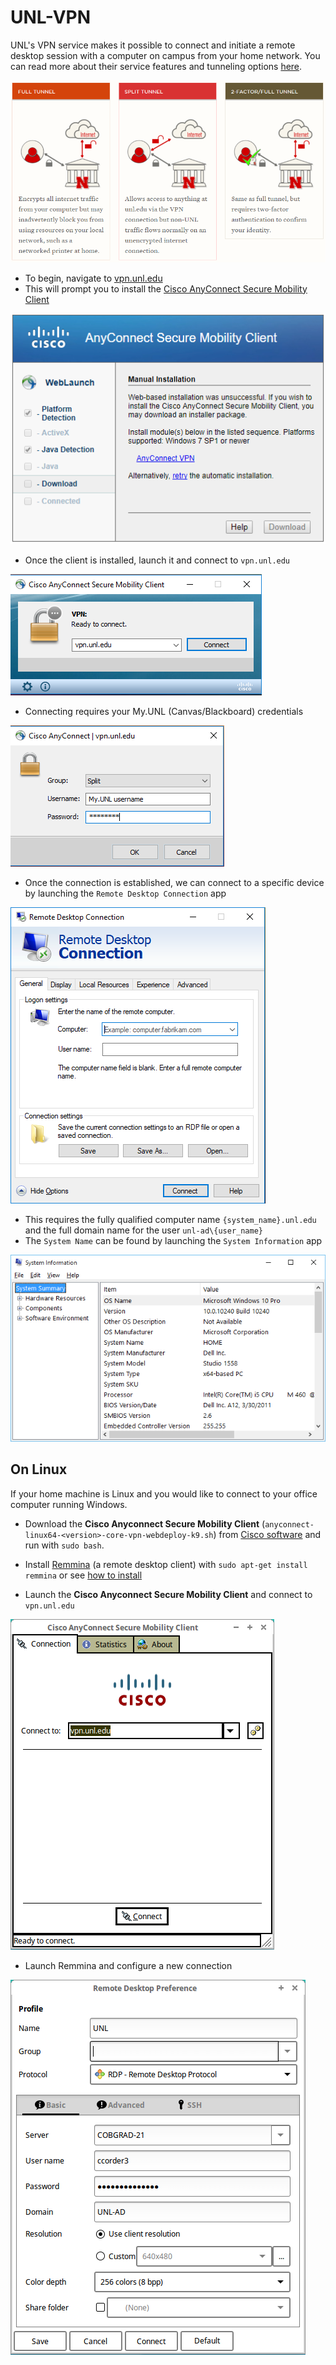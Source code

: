 # UNL-VPN

UNL's VPN service makes it possible to connect and initiate a remote desktop session with a computer on campus from your home network. You can read more about their service features and tunneling options [here](https://its.unl.edu/services/vpn).

![tunneling](https://github.com/Infinite-Actuary/UNL-VPN/blob/master/images/tunnel-options.PNG)

* To begin, navigate to [vpn.unl.edu](https://vpn.unl.edu/+CSCOE+/logon.html)
* This will prompt you to install the [Cisco AnyConnect Secure Mobility Client](https://www.cisco.com/c/en/us/products/security/anyconnect-secure-mobility-client/index.html)

![anyconnect](https://github.com/Infinite-Actuary/UNL-VPN/blob/master/images/anyconnect-web.PNG)

* Once the client is installed, launch it and connect to `vpn.unl.edu`

![anyconnect-launch](https://github.com/Infinite-Actuary/UNL-VPN/blob/master/images/anyconnect-launch.PNG)

* Connecting requires your My.UNL (Canvas/Blackboard) credentials

![anyconnect-login](https://github.com/Infinite-Actuary/UNL-VPN/blob/master/images/anyconnect-login.PNG)

* Once the connection is established, we can connect to a specific device by launching the `Remote Desktop Connection` app

![remote-desktop](https://github.com/Infinite-Actuary/UNL-VPN/blob/master/images/remote-desktop.PNG)

* This requires the fully qualified computer name `{system_name}.unl.edu` and the full domain name for the user `unl-ad\{user_name}`
* The `System Name` can be found by launching the `System Information` app

![system-info](https://github.com/Infinite-Actuary/UNL-VPN/blob/master/images/system-information.png)

## On Linux

If your home machine is Linux and you would like to connect to your office computer running Windows.

* Download the **Cisco Anyconnect Secure Mobility Client** (`anyconnect-linux64-<version>-core-vpn-webdeploy-k9.sh`) from [Cisco software](https://software.cisco.com/download/home/283000185) and run with `sudo bash`.

* Install [Remmina](https://remmina.org) (a remote desktop client) with `sudo apt-get install remmina` or see [how to install](https://remmina.org/how-to-install-remmina)

* Launch the **Cisco Anyconnect Secure Mobility Client** and connect to `vpn.unl.edu`

![linux-anyconnect](https://github.com/Infinite-Actuary/UNL-VPN/blob/master/images/cisco.png)

* Launch Remmina and configure a new connection

![remmina-connect](https://github.com/Infinite-Actuary/UNL-VPN/blob/master/images/remmina-connect.png)
